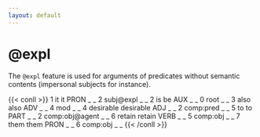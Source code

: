 ```yaml
---
layout: default
---
```


# **@expl**

The `@expl` feature is used for arguments of predicates without semantic contents (impersonal subjects for instance).

{{< conll >}}
1	it	it	PRON	_	_	2	subj@expl	_	_
2	is	be	AUX	_	_	0	root	_	_
3	also	also	ADV	_	_	4	mod	_	_
4	desirable	desirable	ADJ	_	_	2	comp:pred	_	_
5	to	to	PART	_	_	2	comp:obj@agent	_	_
6	retain	retain	VERB	_	_	5	comp:obj	_	_
7	them	them	PRON	_	_	6	comp:obj	_	_
{{< /conll >}}
